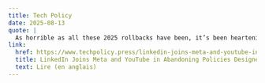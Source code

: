 ```yaml
---
title: Tech Policy
date: 2025-08-13
quote: | 
  As horrible as all these 2025 rollbacks have been, it’s been heartening to see the broad media coverage and consensus amongst tech accountability folks, and especially in these past two weeks since the Open Terms Archive discovered LinkedIn’s quiet retraction. 
link:
  href: https://www.techpolicy.press/linkedin-joins-meta-and-youtube-in-abandoning-policies-designed-to-counter-antitrans-hate/
  title: LinkedIn Joins Meta and YouTube in Abandoning Policies Designed to Counter Anti-Trans Hate
  text: Lire (en anglais)
---
```

